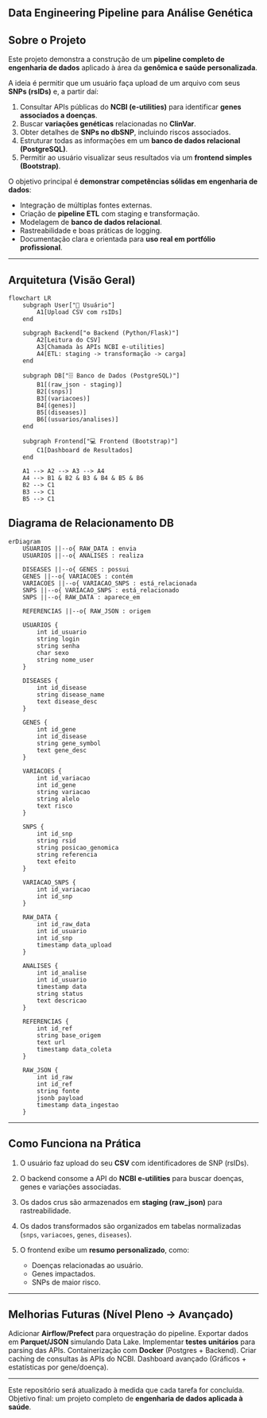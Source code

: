 ## Data Engineering Pipeline para Análise Genética

## Sobre o Projeto

Este projeto demonstra a construção de um **pipeline completo de engenharia de dados** aplicado à área da **genômica e saúde personalizada**.

A ideia é permitir que um usuário faça upload de um arquivo com seus **SNPs (rsIDs)** e, a partir daí:

1. Consultar APIs públicas do **NCBI (e-utilities)** para identificar **genes associados a doenças**.
2. Buscar **variações genéticas** relacionadas no **ClinVar**.
3. Obter detalhes de **SNPs no dbSNP**, incluindo riscos associados.
4. Estruturar todas as informações em um **banco de dados relacional (PostgreSQL)**.
5. Permitir ao usuário visualizar seus resultados via um **frontend simples (Bootstrap)**.

 O objetivo principal é **demonstrar competências sólidas em engenharia de dados**:

* Integração de múltiplas fontes externas.
* Criação de **pipeline ETL** com staging e transformação.
* Modelagem de **banco de dados relacional**.
* Rastreabilidade e boas práticas de logging.
* Documentação clara e orientada para **uso real em portfólio profissional**.

---

## Arquitetura (Visão Geral)

```mermaid
flowchart LR
    subgraph User["👤 Usuário"]
        A1[Upload CSV com rsIDs]
    end

    subgraph Backend["⚙️ Backend (Python/Flask)"]
        A2[Leitura do CSV]
        A3[Chamada às APIs NCBI e-utilities]
        A4[ETL: staging -> transformação -> carga]
    end

    subgraph DB["🗄️ Banco de Dados (PostgreSQL)"]
        B1[(raw_json - staging)]
        B2[(snps)]
        B3[(variacoes)]
        B4[(genes)]
        B5[(diseases)]
        B6[(usuarios/analises)]
    end

    subgraph Frontend["💻 Frontend (Bootstrap)"]
        C1[Dashboard de Resultados]
    end

    A1 --> A2 --> A3 --> A4
    A4 --> B1 & B2 & B3 & B4 & B5 & B6
    B2 --> C1
    B3 --> C1
    B5 --> C1
```

## Diagrama de Relacionamento DB

```mermaid
erDiagram
    USUARIOS ||--o{ RAW_DATA : envia
    USUARIOS ||--o{ ANALISES : realiza

    DISEASES ||--o{ GENES : possui
    GENES ||--o{ VARIACOES : contém
    VARIACOES ||--o{ VARIACAO_SNPS : está_relacionada
    SNPS ||--o{ VARIACAO_SNPS : está_relacionado
    SNPS ||--o{ RAW_DATA : aparece_em

    REFERENCIAS ||--o{ RAW_JSON : origem

    USUARIOS {
        int id_usuario
        string login
        string senha
        char sexo
        string nome_user
    }

    DISEASES {
        int id_disease
        string disease_name
        text disease_desc
    }

    GENES {
        int id_gene
        int id_disease
        string gene_symbol
        text gene_desc
    }

    VARIACOES {
        int id_variacao
        int id_gene
        string variacao
        string alelo
        text risco
    }

    SNPS {
        int id_snp
        string rsid
        string posicao_genomica
        string referencia
        text efeito
    }

    VARIACAO_SNPS {
        int id_variacao
        int id_snp
    }

    RAW_DATA {
        int id_raw_data
        int id_usuario
        int id_snp
        timestamp data_upload
    }

    ANALISES {
        int id_analise
        int id_usuario
        timestamp data
        string status
        text descricao
    }

    REFERENCIAS {
        int id_ref
        string base_origem
        text url
        timestamp data_coleta
    }

    RAW_JSON {
        int id_raw
        int id_ref
        string fonte
        jsonb payload
        timestamp data_ingestao
    }

```
---

## Como Funciona na Prática

1. O usuário faz upload do seu **CSV** com identificadores de SNP (rsIDs).
2. O backend consome a API do **NCBI e-utilities** para buscar doenças, genes e variações associadas.
3. Os dados crus são armazenados em **staging (raw\_json)** para rastreabilidade.
4. Os dados transformados são organizados em tabelas normalizadas (`snps`, `variacoes`, `genes`, `diseases`).
5. O frontend exibe um **resumo personalizado**, como:

   * Doenças relacionadas ao usuário.
   * Genes impactados.
   * SNPs de maior risco.

---

## Melhorias Futuras (Nível Pleno → Avançado)

Adicionar **Airflow/Prefect** para orquestração do pipeline.
Exportar dados em **Parquet/JSON** simulando Data Lake.
Implementar **testes unitários** para parsing das APIs.
Containerização com **Docker** (Postgres + Backend).
Criar caching de consultas às APIs do NCBI.
Dashboard avançado (Gráficos + estatísticas por gene/doença).

---

Este repositório será atualizado à medida que cada tarefa for concluída.
Objetivo final: um projeto completo de **engenharia de dados aplicada à saúde**.

